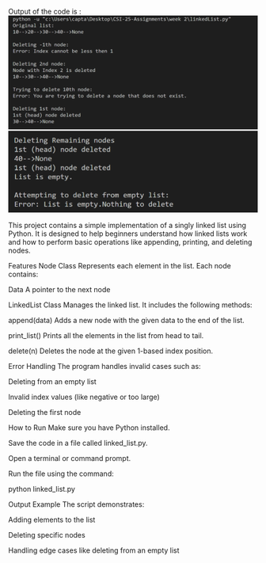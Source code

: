 Output of the code is :
![alt text](image.png)
![alt text](image-1.png)

This project contains a simple implementation of a singly linked list using Python. It is designed to help beginners understand how linked lists work and how to perform basic operations like appending, printing, and deleting nodes.

Features
 Node Class
 Represents each element in the list. Each node contains:

Data
 A pointer to the next node

LinkedList Class
 Manages the linked list. It includes the following methods:

append(data)
 Adds a new node with the given data to the end of the list.

print_list()
 Prints all the elements in the list from head to tail.

delete(n)
Deletes the node at the given 1-based index position.

Error Handling
The program handles invalid cases such as:

Deleting from an empty list

Invalid index values (like negative or too large)

Deleting the first node

How to Run
Make sure you have Python installed.

Save the code in a file called linked_list.py.

Open a terminal or command prompt.

Run the file using the command:

python linked_list.py

Output Example
The script demonstrates:

Adding elements to the list

Deleting specific nodes

Handling edge cases like deleting from an empty list